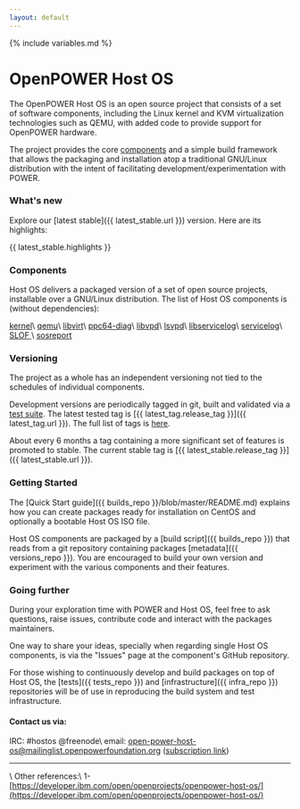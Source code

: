 ```yaml
---
layout: default
---
```

{% include variables.md %}

# OpenPOWER Host OS

The OpenPOWER Host OS is an open source project that consists of a set
of software components, including the Linux kernel and KVM
virtualization technologies such as QEMU, with added code to provide
support for OpenPOWER hardware.

The project provides the core [components](#components) and a simple
build framework that allows the packaging and installation atop a
traditional GNU/Linux distribution with the intent of facilitating
development/experimentation with POWER.


### What's new

Explore our [latest stable]({{ latest_stable.url }}) version. Here are its highlights:

{{ latest_stable.highlights }}


### Components

Host OS delivers a packaged version of a set of open source projects,
installable over a GNU/Linux distribution. The list of Host OS
components is (without dependencies):

[kernel](https://github.com/open-power-host-os/linux.git)\\
[qemu](https://github.com/open-power-host-os/qemu.git)\\
[libvirt](https://github.com/open-power-host-os/libvirt.git)\\
[ppc64-diag](https://github.com/open-power-host-os/ppc64-diag.git)\\
[libvpd](https://github.com/open-power-host-os/libvpd.git)\\
[lsvpd](https://github.com/open-power-host-os/lsvpd.git)\\
[libservicelog](https://github.com/open-power-host-os/libservicelog.git)\\
[servicelog](https://github.com/open-power-host-os/servicelog.git)\\
[SLOF ](https://github.com/open-power-host-os/slof.git)\\
[sosreport](https://github.com/open-power-host-os/sos.git)


### Versioning

The project as a whole has an independent versioning not tied to the
schedules of individual components.

Development versions are periodically tagged in git, built and
validated via a [test
suite](https://github.com/open-power-host-os/tests). The latest tested
tag is [{{ latest_tag.release_tag }}]({{ latest_tag.url }}). The full
list of tags is [here](/tags).

About every 6 months a tag containing a more significant set of
features is promoted to stable. The current stable tag is [{{
latest_stable.release_tag }}]({{ latest_stable.url }}).


### Getting Started

The [Quick Start guide]({{ builds_repo }}/blob/master/README.md) explains how you
can create packages ready for installation on CentOS and optionally a
bootable Host OS ISO file.

Host OS components are packaged by a [build script]({{ builds_repo }})
that reads from a git repository containing packages [metadata]({{
versions_repo }}). You are encouraged to build your own version and
experiment with the various components and their features.


### Going further

During your exploration time with POWER and Host OS, feel free to ask
questions, raise issues, contribute code and interact with the
packages maintainers.

One way to share your ideas, specially when regarding single Host OS
components, is via the "Issues" page at the component's GitHub
repository.

For those wishing to continuously develop and build packages on top of
Host OS, the [tests]({{ tests_repo }}) and [infrastructure]({{
infra_repo }}) repositories will be of use in reproducing the build
system and test infrastructure.


#### Contact us via:

IRC: #hostos @freenode\\
email:
[open-power-host-os@mailinglist.openpowerfoundation.org](mailto:open-power-host-os@mailinglist.openpowerfoundation.org)
([subscription link](http://lists.mailinglist.openpowerfoundation.org/mailman/listinfo/open-power-host-os))

---
\\
Other references:\\
1- [https://developer.ibm.com/open/openprojects/openpower-host-os/](https://developer.ibm.com/open/openprojects/openpower-host-os/)
